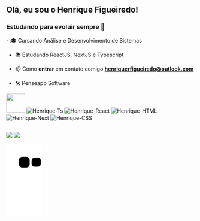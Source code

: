 ## Olá, eu sou o Henrique Figueiredo!
 <div>
<h3>Estudando para evoluir sempre 🚀 </h3>
</div>

<div>
- 🎓 Cursando Análise e Desenvolvimento de Sistemas 

- 📚 Estudando ReactJS, NextJS e Typescript

- 📫 Como **entrar** em contato comigo **henriquerfigueiredo@outlook.com**

- 🛠 Penseapp Software 
 </div>
<img height="50" width="50" src="https://scontent.fcpq7-1.fna.fbcdn.net/v/t1.6435-9/132202546_2789936357943652_2905455704339986662_n.png?_nc_cat=106&ccb=1-5&_nc_sid=09cbfe&_nc_ohc=5K4JlVr3DVUAX85rnbq&_nc_ht=scontent.fcpq7-1.fna&oh=adfdb3e5ca074c71688d34ee0004de70&oe=614065B6">
  <img align="center" alt="Henrique-Ts" height="30" width="100" src="https://camo.githubusercontent.com/6cf9abe9d706421df40ff4feff208a5728df2b77f9eb21f24d09df00a0d69203/68747470733a2f2f696d672e736869656c64732e696f2f62616467652f547970655363726970742d3030374143433f7374796c653d666f722d7468652d6261646765266c6f676f3d74797065736372697074266c6f676f436f6c6f723d7768697465">
  <img align="center" alt="Henrique-React" height="30" width="100" src="https://camo.githubusercontent.com/268ac512e333b69600eb9773a8f80b7a251f4d6149642a50a551d4798183d621/68747470733a2f2f696d672e736869656c64732e696f2f62616467652f52656163742d3230323332413f7374796c653d666f722d7468652d6261646765266c6f676f3d7265616374266c6f676f436f6c6f723d363144414642">
  <img align="center" alt="Henrique-HTML" height="30" width="100" src="https://camo.githubusercontent.com/d63d473e728e20a286d22bb2226a7bf45a2b9ac6c72c59c0e61e9730bfe4168c/68747470733a2f2f696d672e736869656c64732e696f2f62616467652f48544d4c352d4533344632363f7374796c653d666f722d7468652d6261646765266c6f676f3d68746d6c35266c6f676f436f6c6f723d7768697465">
  <img align="center" alt="Henrique-Next" height="30" width="100" src="https://camo.githubusercontent.com/a2ef46f4aec1799b4366d5dd9e4cc60c250b9a4a1e0a4cea21bae63660b63a25/68747470733a2f2f696d672e736869656c64732e696f2f62616467652f6e6578742e6a732d3030303030303f7374796c653d666f722d7468652d6261646765266c6f676f3d6e657874646f746a73266c6f676f436f6c6f723d7768697465">
  <img align="center" alt="Henrique-CSS" height="30" width="100" src="https://camo.githubusercontent.com/3a0f693cfa032ea4404e8e02d485599bd0d192282b921026e89d271aaa3d7565/68747470733a2f2f696d672e736869656c64732e696f2f62616467652f435353332d3135373242363f7374796c653d666f722d7468652d6261646765266c6f676f3d63737333266c6f676f436f6c6f723d7768697465">
</div>
  
  ##
 
<div> 
  <a href = "mailto:henriquerfigueiredo@outlook.com"><img src="https://img.shields.io/badge/Microsoft_Outlook-0078D4?style=for-the-badge&logo=microsoft-outlook&logoColor=white" target="_blank"></a>
  <a href="https://www.linkedin.com/in/henrique-ribeiro-figueiredo-bb628b161/" target="_blank"><img src="https://img.shields.io/badge/-LinkedIn-%230077B5?style=for-the-badge&logo=linkedin&logoColor=white" target="_blank"></a> 
 
  ![Snake animation](https://github.com/rafaballerini/rafaballerini/blob/output/github-contribution-grid-snake.svg)
 
</div>
